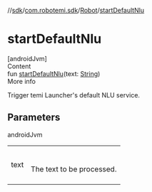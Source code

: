 //[sdk](../../../index.md)/[com.robotemi.sdk](../index.md)/[Robot](index.md)/[startDefaultNlu](start-default-nlu.md)



# startDefaultNlu  
[androidJvm]  
Content  
fun [startDefaultNlu](start-default-nlu.md)(text: [String](https://kotlinlang.org/api/latest/jvm/stdlib/kotlin/-string/index.html))  
More info  


Trigger temi Launcher's default NLU service.



## Parameters  
  
androidJvm  
  
| | |
|---|---|
| <a name="com.robotemi.sdk/Robot/startDefaultNlu/#kotlin.String/PointingToDeclaration/"></a>text| <a name="com.robotemi.sdk/Robot/startDefaultNlu/#kotlin.String/PointingToDeclaration/"></a><br><br>The text to be processed.<br><br>|
  
  



